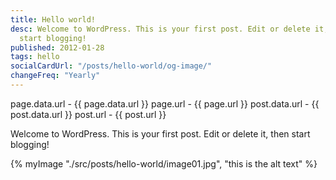 ```yaml
---
title: Hello world!
desc: Welcome to WordPress. This is your first post. Edit or delete it, then
  start blogging!
published: 2012-01-28
tags: hello
socialCardUrl: "/posts/hello-world/og-image/"
changeFreq: "Yearly"
---
```

page.data.url - {{ page.data.url }}
page.url - {{ page.url }}
post.data.url - {{ post.data.url }}
post.url - {{ post.url }}

Welcome to WordPress. This is your first post. Edit or delete it, then start blogging!

<div>
  {% myImage "./src/posts/hello-world/image01.jpg", "this is the alt text" %}
</div>